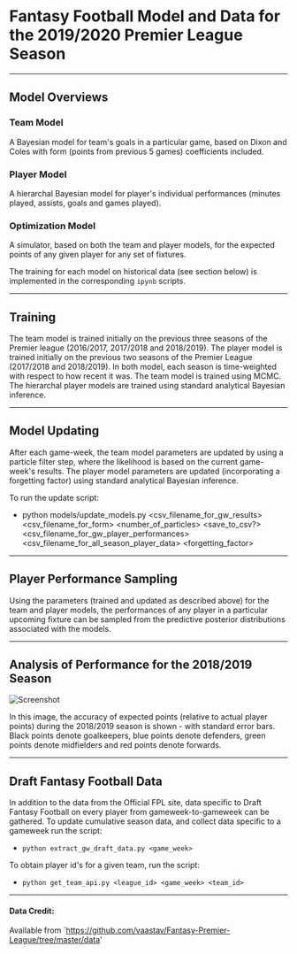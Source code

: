 # Fantasy Football Model and Data for the 2019/2020 Premier League Season
----------------------------------

## Model Overviews

### Team Model
A Bayesian model for team's goals in a particular game, based on Dixon and Coles with form (points from previous 5 games) coefficients included.

### Player Model
A hierarchal Bayesian model for player's individual performances (minutes played, assists, goals and games played).

### Optimization Model
A simulator, based on both the team and player models, for the expected points of any given player for any set of fixtures.

The training for each model on historical data (see section below) is implemented in the corresponding `ipynb` scripts.

---------------------

## Training

The team model is trained initially on the previous three seasons of the Premier league (2016/2017, 2017/2018 and 2018/2019). The player model is trained initially on the previous two seasons of the Premier League (2017/2018 and 2018/2019). In both model, each season is time-weighted with respect to how recent it was. The team model is trained using MCMC. The hierarchal player models are trained using standard analytical Bayesian inference.

--------------------

## Model Updating

After each game-week, the team model parameters are updated by using a particle filter step, where the likelihood is based on the current game-week's results. The player model parameters are updated (incorporating a forgetting factor) using standard analytical Bayesian inference.

To run the update script:
- python models/update_models.py <csv_filename_for_gw_results> <csv_filename_for_form> <number_of_particles> <save_to_csv?> <csv_filename_for_gw_player_performances> <csv_filename_for_all_season_player_data> <forgetting_factor>

--------------------

## Player Performance Sampling

Using the parameters (trained and updated as described above) for the team and player models, the performances of any player in a particular upcoming fixture can be sampled from the predictive posterior distributions associated with the models.

---------------------

## Analysis of Performance for the 2018/2019 Season

![Screenshot](images/exp_points_vs_actual_20182019.png)

In this image, the accuracy of expected points (relative to actual player points) during the 2018/2019 season is shown - with standard error bars. Black points denote goalkeepers, blue points denote defenders, green points denote midfielders and red points denote forwards.

---------------------

## Draft Fantasy Football Data

In addition to the data from the Official FPL site, data specific to Draft Fantasy Football on every player from gameweek-to-gameweek can be gathered. To update cumulative season data, and collect data specific to a gameweek run the script:
- `python extract_gw_draft_data.py <game_week>`

To obtain player id's for a given team, run the script:
- `python get_team_api.py <league_id> <game_week> <team_id>`

----------------------------------

#### Data Credit:
Available from `https://github.com/vaastav/Fantasy-Premier-League/tree/master/data'
